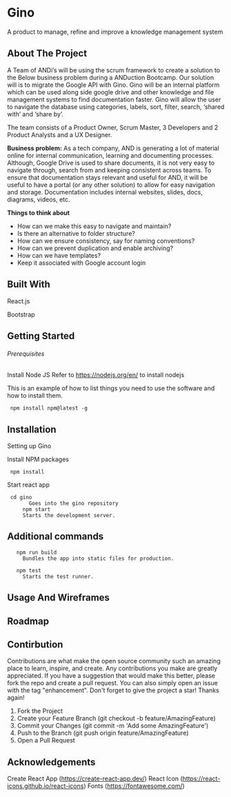 # Gino
A product to manage, refine and improve a knowledge management system

## About The Project
A Team of ANDi’s will be using the scrum framework to create a solution to the Below business problem during a ANDuction Bootcamp. Our solution will is to migrate the Google API with Gino. Gino will be an internal platform which can be used along side google drive and other knowledge and file management systems to find documentation faster. Gino will allow the user to navigate the database using categories, labels, sort, filter, search, ‘shared with’ and ‘share by’.

The team consists of a Product Owner, Scrum Master, 3 Developers and 2 Product Analysts and a UX Designer.

**Business problem:**
As a tech company, AND is generating a lot of material online for internal communication, learning and documenting processes. Although, Google Drive is used to share documents, it is not very easy to navigate through, search from and keeping consistent across teams. To ensure that documentation stays relevant and useful for AND, it will be useful to have a portal (or any other solution) to allow for easy navigation and storage. Documentation includes internal websites, slides, docs, diagrams, videos, etc.

**Things to think about**
- How can we make this easy to navigate and maintain?
- Is there an alternative to folder structure?
- How can we ensure consistency, say for naming conventions?
- How can we prevent duplication and enable archiving?
- How can we have templates?
- Keep it associated with Google account login


## Built With
React.js

Bootstrap

## Getting Started

###### Prerequisites
Install Node JS
Refer to https://nodejs.org/en/ to install nodejs

This is an example of how to list things you need to use the software and how to install them.

     npm install npm@latest -g


## Installation
Setting up Gino

Install NPM packages

     npm install

Start react app

     cd gino
		   Goes into the gino repository
		 npm start
	     Starts the development server.

## Additional commands

	   npm run build
	     Bundles the app into static files for production.

	   npm test
	     Starts the test runner.


## Usage And Wireframes

## Roadmap


## Contirbution

Contributions are what make the open source community such an amazing place to learn, inspire, and create. Any contributions you make are greatly appreciated.
If you have a suggestion that would make this better, please fork the repo and create a pull request. You can also simply open an issue with the tag "enhancement". Don't forget to give the project a star! Thanks again!

1. Fork the Project
2. Create your Feature Branch (git checkout -b feature/AmazingFeature)
3. Commit your Changes (git commit -m 'Add some AmazingFeature')
4. Push to the Branch (git push origin feature/AmazingFeature)
5. Open a Pull Request


## Acknowledgements

Create React App (https://create-react-app.dev/)
React Icon (https://react-icons.github.io/react-icons)
Fonts (https://fontawesome.com/)

